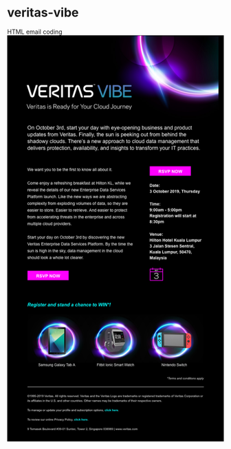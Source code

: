 # veritas-vibe
HTML email coding
![alt](https://raw.githubusercontent.com/gbjack/veritas-vibe/master/img/preview.png)
